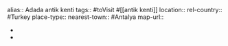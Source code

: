 alias:: Adada antik kenti
tags:: #toVisit #[[antik kenti]]
location::
rel-country:: #Turkey
place-type::
nearest-town:: #Antalya
map-url::

-
-
